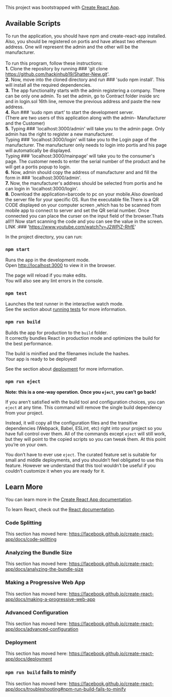 This project was bootstrapped with [Create React App](https://github.com/facebook/create-react-app).

## Available Scripts
To run the application, you should have npm and create-react-app installed.<br>
Also, you should be registered on portis and have atleast two ethereum address. One will represent the admin and the other will be the manufacturer.<br><br>
To run this program, follow these instructions:<br>
**1.** Clone the repository by running ### 'git clone https://github.com/hackinhub19/Shatter-New.git'. <br>
**2.** Now, move into the cloned directory and run ### 'sudo npm install'. This will install all the required dependencies.<br>
**3.** The app functionality starts with the admin registering a company. There can be only one admin. To set the admin, go to Contract folder inside src and in login.sol 16th line, remove the previous address and paste the new address.<br>
**4.** Run ### 'sudo npm start' to start the development server.<br>
(There are two users of this application along with the admin- Manufacturer and the Customer)<br>
**5.** Typing ### 'localhost:3000/admin' will take you to the admin page. Only admin has the right to register a new manufacturer.<br>
  Typing ### 'localhost:3000/login' will take you to the Login page of the manufacturer. The manufacturer only needs to login     into portis and his page will automatically be displayed.<br>
  Typing ### 'localhost:3000/mainpage' will take you to the consumer's page. The customer needs to enter the serial number of     the product and he will get a portis popup to login.<br>
**6.** Now, admin should copy the address of manufacturer and and fill the form in ### 'localhost:3000/admin'.<br>
**7.** Now, the manufacturer's address should be selected from portis and he can login in 'localhost:3000/login'.<br>
**8.** Download the application=barcode to pc on your mobile.Also download the server file for your specific OS.
Run the executable file.There is a QR CODE displayed on your computer screen ,which has to be scanned from mobile app to connect to server and set the QR serial number.
Once connected you can place the curser on the input field of the browser.Thats all!!! Now start scanning the code and you can see the value in the screen.
LINK :### 'https://www.youtube.com/watch?v=J2WPjZ-RhfE'

In the project directory, you can run:

### `npm start`

Runs the app in the development mode.<br>
Open [http://localhost:3000](http://localhost:3000) to view it in the browser.

The page will reload if you make edits.<br>
You will also see any lint errors in the console.

### `npm test`

Launches the test runner in the interactive watch mode.<br>
See the section about [running tests](https://facebook.github.io/create-react-app/docs/running-tests) for more information.

### `npm run build`

Builds the app for production to the `build` folder.<br>
It correctly bundles React in production mode and optimizes the build for the best performance.

The build is minified and the filenames include the hashes.<br>
Your app is ready to be deployed!

See the section about [deployment](https://facebook.github.io/create-react-app/docs/deployment) for more information.

### `npm run eject`

**Note: this is a one-way operation. Once you `eject`, you can’t go back!**

If you aren’t satisfied with the build tool and configuration choices, you can `eject` at any time. This command will remove the single build dependency from your project.

Instead, it will copy all the configuration files and the transitive dependencies (Webpack, Babel, ESLint, etc) right into your project so you have full control over them. All of the commands except `eject` will still work, but they will point to the copied scripts so you can tweak them. At this point you’re on your own.

You don’t have to ever use `eject`. The curated feature set is suitable for small and middle deployments, and you shouldn’t feel obligated to use this feature. However we understand that this tool wouldn’t be useful if you couldn’t customize it when you are ready for it.

## Learn More

You can learn more in the [Create React App documentation](https://facebook.github.io/create-react-app/docs/getting-started).

To learn React, check out the [React documentation](https://reactjs.org/).

### Code Splitting

This section has moved here: https://facebook.github.io/create-react-app/docs/code-splitting

### Analyzing the Bundle Size

This section has moved here: https://facebook.github.io/create-react-app/docs/analyzing-the-bundle-size

### Making a Progressive Web App

This section has moved here: https://facebook.github.io/create-react-app/docs/making-a-progressive-web-app

### Advanced Configuration

This section has moved here: https://facebook.github.io/create-react-app/docs/advanced-configuration

### Deployment

This section has moved here: https://facebook.github.io/create-react-app/docs/deployment

### `npm run build` fails to minify

This section has moved here: https://facebook.github.io/create-react-app/docs/troubleshooting#npm-run-build-fails-to-minify
